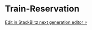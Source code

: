 # Train-Reservation

[Edit in StackBlitz next generation editor ⚡️](https://stackblitz.com/~/github.com/AadiVM2403/Train-Reservation)